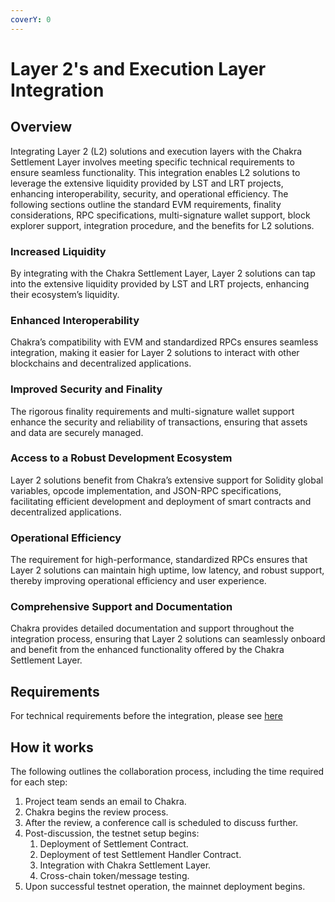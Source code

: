 ```yaml
---
coverY: 0
---
```


# Layer 2's and Execution Layer Integration

## Overview

Integrating Layer 2 (L2) solutions and execution layers with the Chakra Settlement Layer involves meeting specific technical requirements to ensure seamless functionality. This integration enables L2 solutions to leverage the extensive liquidity provided by LST and LRT projects, enhancing interoperability, security, and operational efficiency. The following sections outline the standard EVM requirements, finality considerations, RPC specifications, multi-signature wallet support, block explorer support, integration procedure, and the benefits for L2 solutions.

### Increased Liquidity

By integrating with the Chakra Settlement Layer, Layer 2 solutions can tap into the extensive liquidity provided by LST and LRT projects, enhancing their ecosystem’s liquidity.

### Enhanced Interoperability

Chakra’s compatibility with EVM and standardized RPCs ensures seamless integration, making it easier for Layer 2 solutions to interact with other blockchains and decentralized applications.

### Improved Security and Finality

The rigorous finality requirements and multi-signature wallet support enhance the security and reliability of transactions, ensuring that assets and data are securely managed.

### Access to a Robust Development Ecosystem

Layer 2 solutions benefit from Chakra’s extensive support for Solidity global variables, opcode implementation, and JSON-RPC specifications, facilitating efficient development and deployment of smart contracts and decentralized applications.

### Operational Efficiency

The requirement for high-performance, standardized RPCs ensures that Layer 2 solutions can maintain high uptime, low latency, and robust support, thereby improving operational efficiency and user experience.

### Comprehensive Support and Documentation

Chakra provides detailed documentation and support throughout the integration process, ensuring that Layer 2 solutions can seamlessly onboard and benefit from the enhanced functionality offered by the Chakra Settlement Layer.

## Requirements

For technical requirements before the integration, please see [here](standard-evm-requirements.md)

## How it works

The following outlines the collaboration process, including the time required for each step:

1. Project team sends an email to Chakra.
2. Chakra begins the review process.
3. After the review, a conference call is scheduled to discuss further.
4. Post-discussion, the testnet setup begins:
   1. Deployment of Settlement Contract.
   2. Deployment of test Settlement Handler Contract.
   3. Integration with Chakra Settlement Layer.
   4. Cross-chain token/message testing.
5. Upon successful testnet operation, the mainnet deployment begins.
